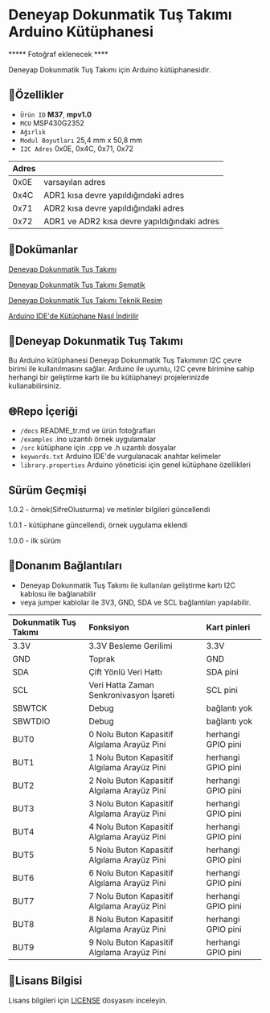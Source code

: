 # Deneyap Dokunmatik Tuş Takımı Arduino Kütüphanesi

***** Fotoğraf eklenecek ****

Deneyap Dokunmatik Tuş Takımı için Arduino kütüphanesidir.

## :mag_right:Özellikler 
- `Ürün ID` **M37**, **mpv1.0**
- `MCU` MSP430G2352
- `Ağırlık`
- `Modul Boyutları` 25,4 mm x 50,8 mm
- `I2C Adres` 0x0E, 0x4C, 0x71, 0x72

| Adres |  | 
| :--- | :---     |
| 0x0E | varsayılan adres |
| 0x4C | ADR1 kısa devre yapıldığındaki adres |
| 0x71 | ADR2 kısa devre yapıldığındaki adres |
| 0x72 | ADR1 ve ADR2 kısa devre yapıldığındaki adres |

## :closed_book:Dokümanlar
[Deneyap Dokunmatik Tuş Takımı](https://docs.deneyapkart.org/tr/content/contentDetail/deneyap-module-deneyap-10-channel-capacitive-touch)

[Deneyap Dokunmatik Tuş Takımı Şematik](https://cdn.deneyapkart.org/media/upload/userFormUpload/cSEa06t8wPdTh5Jfws3hIy83dHGlIcI7.pdf)

[Deneyap Dokunmatik Tuş Takımı Teknik Resim](https://cdn.deneyapkart.org/media/upload/userFormUpload/DzoOykFQ86tRQ0IDaZCqCrPQaAdaZVKl.pdf)

[Arduino IDE'de Kütüphane Nasıl İndirilir](https://docs.arduino.cc/software/ide-v1/tutorials/installing-libraries)

## :pushpin:Deneyap Dokunmatik Tuş Takımı
Bu Arduino kütüphanesi Deneyap Dokunmatik Tuş Takımının I2C çevre birimi ile kullanılmasını sağlar. Arduino ile uyumlu, I2C çevre birimine sahip herhangi bir geliştirme kartı ile bu kütüphaneyi projelerinizde kullanabilirsiniz.

## :globe_with_meridians:Repo İçeriği
- `/docs` README_tr.md ve ürün fotoğrafları
- `/examples` .ino uzantılı örnek uygulamalar
- `/src` kütüphane için .cpp ve .h uzantılı dosyalar
- `keywords.txt` Arduino IDE'de vurgulanacak anahtar kelimeler
- `library.properties` Arduino yöneticisi için genel kütüphane özellikleri

## Sürüm Geçmişi
1.0.2 - örnek(SifreOlusturma) ve metinler bilgileri güncellendi

1.0.1 - kütüphane güncellendi, örnek uygulama eklendi

1.0.0 - ilk sürüm

## :rocket:Donanım Bağlantıları
- Deneyap Dokunmatik Tuş Takımı ile kullanılan geliştirme kartı I2C kablosu ile bağlanabilir
- veya jumper kablolar ile 3V3, GND, SDA ve SCL bağlantıları yapılabilir. 

| Dokunmatik Tuş Takımı | Fonksiyon| Kart pinleri |
| :---     | :---   |   :---  |
| 3.3V     |3.3V Besleme Gerilimi| 3.3V    |
| GND      | Toprak |GND      |
| SDA      |Çift Yönlü Veri Hattı| SDA pini |
| SCL      |Veri Hatta Zaman Senkronivasyon İşareti| SCL pini|
|SBWTCK |Debug|bağlantı yok|
|SBWTDIO|Debug|bağlantı yok|
|BUT0 |0 Nolu Buton Kapasitif Algılama Arayüz Pini|herhangi GPIO pini|
|BUT1 |1 Nolu Buton Kapasitif Algılama Arayüz Pini|herhangi GPIO pini|
|BUT2 |2 Nolu Buton Kapasitif Algılama Arayüz Pini|herhangi GPIO pini|
|BUT3 |3 Nolu Buton Kapasitif Algılama Arayüz Pini|herhangi GPIO pini|
|BUT4 |4 Nolu Buton Kapasitif Algılama Arayüz Pini|herhangi GPIO pini|
|BUT5 |5 Nolu Buton Kapasitif Algılama Arayüz Pini|herhangi GPIO pini|
|BUT6 |6 Nolu Buton Kapasitif Algılama Arayüz Pini|herhangi GPIO pini|
|BUT7 |7 Nolu Buton Kapasitif Algılama Arayüz Pini|herhangi GPIO pini|
|BUT8 |8 Nolu Buton Kapasitif Algılama Arayüz Pini|herhangi GPIO pini|
|BUT9 |9 Nolu Buton Kapasitif Algılama Arayüz Pini|herhangi GPIO pini|

## :bookmark_tabs:Lisans Bilgisi 
Lisans bilgileri için [LICENSE](https://github.com/deneyapkart/deneyap-dokunmatik-tus-takimi-arduino-library/blob/master/LICENSE) dosyasını inceleyin.
